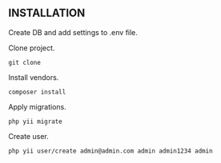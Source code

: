 
INSTALLATION
------------
Create DB and add settings to .env file.

Clone project.

~~~
git clone
~~~

Install vendors.

~~~
composer install
~~~

Apply migrations.

~~~
php yii migrate
~~~

Create user.

~~~
php yii user/create admin@admin.com admin admin1234 admin
~~~
